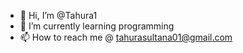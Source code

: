 - 👋 Hi, I’m @Tahura1
- 🌱 I’m currently learning programming
- 📫 How to reach me @ tahurasultana01@gmail.com

<!---
Tahura1/Tahura1 is a ✨ special ✨ repository because its `README.md` (this file) appears on your GitHub profile.
You can click the Preview link to take a look at your changes.
--->
